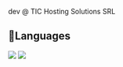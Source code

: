 dev @ TIC Hosting Solutions SRL
## 🍔Languages
![](https://img.shields.io/badge/Backend-PHP-informational?style=flat&logo=php&logoColor=white&color=fffff)
![](https://img.shields.io/badge/Frontend-Bootstrap-informational?style=flat&logo=bootstrap&logoColor=white&color=fffff)
